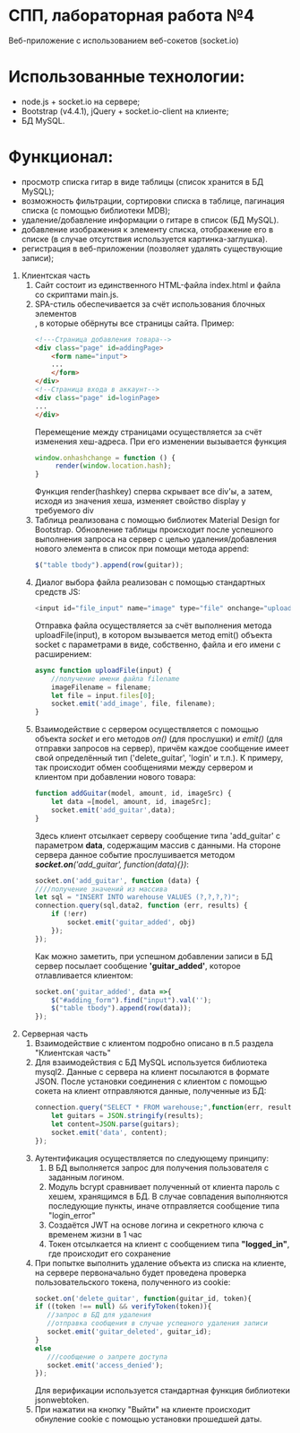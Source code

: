 # СПП, лабораторная работа №4

Веб-приложение с использованием веб-сокетов (socket.io)

# Использованные технологии:

  - node.js + socket.io на сервере;
  - Bootstrap (v4.4.1), jQuery + socket.io-client на клиенте;
  - БД MySQL.

# Функционал:
- просмотр списка гитар в виде таблицы (список хранится в БД MySQL);
- возможность фильтрации, сортировки списка в таблице, пагинация списка (с помощью библиотеки MDB);
- удаление/добавление информации о гитаре в список (БД MySQL).
- добавление изображения к элементу списка, отображение его в списке (в случае отсутствия используется картинка-заглушка).
- регистрация в веб-приложении (позволяет удалять существующие записи);

1. Клиентская часть
    1. Сайт состоит из единственного HTML-файла index.html и файла со скриптами main.js. 
    2. SPA-стиль обеспечивается за счёт использования блочных элементов <div class="page">, в которые обёрнуты все страницы сайта. Пример:
         ```html
         <!---Страница добавления товара-->
         <div class="page" id=addingPage>
             <form name="input">
             ...
             </form>
         </div>
         <!--Страница входа в аккаунт-->
         <div class="page" id=loginPage>
         ...
         </div>
         ```
        Перемещение между страницами осуществляется за счёт изменения хеш-адреса. При его изменении вызывается функция
        ```js
        window.onhashchange = function () {
             render(window.location.hash);
        } 
        ```
        Функция render(hashkey) сперва скрывает все div'ы, а затем, исходя из значения хеша, изменяет свойство display у требуемого div
    3. Таблица реализована с помощью библиотек Material Design for Bootstrap. Обновление таблицы происходит после успешного выполнения запроса на сервер с целью удаления/добавления нового элемента в список при помощи метода append:
         ```js
         $("table tbody").append(row(guitar));
         ```
    4. Диалог выбора файла реализован с помощью стандартных средств JS:
         ```js
         <input id="file_input" name="image" type="file" onchange="uploadFile(this)">
        ```
        Отправка файла осуществляется за счёт выполнения метода uploadFile(input), в котором вызывается метод emit() объекта socket с параметрами в виде, собственно, файла и его имени с расширением:
        ```js
        async function uploadFile(input) {
            //получение имени файла filename
            imageFilename = filename;
            let file = input.files[0];
            socket.emit('add_image', file, filename);
        }
        ```
    5. Взаимодействие с сервером осуществляется с помощью объекта *socket* и его методов *on()* (для прослушки) и *emit()* (для отправки запросов на сервер), причём каждое сообщение имеет свой определённый тип ('delete_guitar', 'login' и т.п.). К примеру, так происходит обмен сообщениями между сервером и клиентом при добавлении нового товара:
        ```js
        function addGuitar(model, amount, id, imageSrc) {
            let data =[model, amount, id, imageSrc];
            socket.emit('add_guitar',data);
        }    
        ```
        Здесь клиент отсылкает серверу сообщение типа 'add_guitar' с параметром **data**, содержащим массив с данными. На стороне сервера данное событие прослушивается методом ***socket.on**('add_guitar', function(data){})*:
        ```js
        socket.on('add_guitar', function (data) {
        ////получение значений из массива
        let sql = "INSERT INTO warehouse VALUES (?,?,?,?)";
        connection.query(sql,data2, function (err, results) {
            if (!err)
                socket.emit('guitar_added', obj)
            });
        });
        ```
        Как можно заметить, при успешном добавлении записи в БД сервер посылает сообщение **'guitar_added'**, которое отлавливается клиентом:
        ```js
        socket.on('guitar_added', data =>{
            $("#adding_form").find("input").val('');
            $("table tbody").append(row(data));
        });
        ```
2. Серверная часть
    1. Взаимодействие с клиентом подробно описано в п.5 раздела "Клиентская часть"
    2. Для взаимодействия с БД MySQL используется библиотека mysql2. Данные с сервера на клиент посылаются в формате JSON. После установки соединения с клиентом с помощью сокета на клиент отправляются данные, полученные из БД:
        ```js
        connection.query("SELECT * FROM warehouse;",function(err, results, fields) {
            let guitars = JSON.stringify(results);
            let content=JSON.parse(guitars);
            socket.emit('data', content);
        });
        ```
    3. Аутентификация осуществляется по следующему принципу:
        1. В БД выполняется запрос для получения пользователя с заданным логином. 
        2. Модуль bcrypt сравнивает полученный от клиента пароль с хешем, хранящимся в БД. В случае совпадения выполняются последующие пункты, иначе отправляется сообщение типа "login_error"
        3. Создаётся JWT на основе логина и секретного ключа с временем жизни в 1 час
        4. Токен отсылкается на клиент с сообщением типа **"logged_in"**, где происходит его сохранение
    4. При попытке выполнить удаление объекта из списка на клиенте, на сервере первоначально будет проведена проверка пользовательского токена, полученного из cookie:
         ```js
         socket.on('delete_guitar', function(guitar_id, token){
        if ((token !== null) && verifyToken(token)){
            //запрос в БД для удаления
            //отправка сообщения в случае успешного удаления записи
            socket.emit('guitar_deleted', guitar_id);
        }
        else
            ///сообщение о запрете доступа
            socket.emit('access_denied');
        });
        ```
        Для верификации используется стандартная функция библиотеки jsonwebtoken.
    5. При нажатии на кнопку "Выйти" на клиенте происходит обнуление cookie c помощью установки прошедшей даты.
